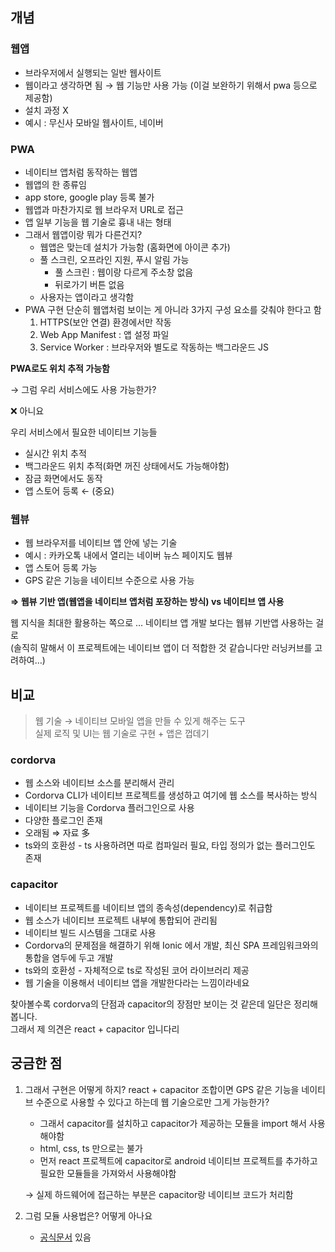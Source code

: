 ## 개념

### 웹앱

- 브라우저에서 실행되는 일반 웹사이트
- 웹이라고 생각하면 됨 → 웹 기능만 사용 가능 (이걸 보완하기 위해서 pwa 등으로 제공함)
- 설치 과정 X
- 예시 : 무신사 모바일 웹사이트, 네이버

### PWA

- 네이티브 앱처럼 동작하는 웹앱
- 웹앱의 한 종류임
- app store, google play 등록 불가
- 웹앱과 마찬가지로 웹 브라우저 URL로 접근
- 앱 일부 기능을 웹 기술로 흉내 내는 형태
- 그래서 웹앱이랑 뭐가 다른건지?
  - 웹앱은 맞는데 설치가 가능함 (홈화면에 아이콘 추가)
  - 풀 스크린, 오프라인 지원, 푸시 알림 가능
    - 풀 스크린 : 웹이랑 다르게 주소창 없음
    - 뒤로가기 버튼 없음
  - 사용자는 앱이라고 생각함
- PWA 구현
  단순히 웹앱처럼 보이는 게 아니라 3가지 구성 요소를 갖춰야 한다고 함
  1. HTTPS(보안 연결) 환경에서만 작동
  2. Web App Manifest : 앱 설정 파일
  3. Service Worker : 브라우저와 별도로 작동하는 백그라운드 JS

**PWA로도 위치 추적 가능함**

→ 그럼 우리 서비스에도 사용 가능한가?

❌ 아니요

우리 서비스에서 필요한 네이티브 기능들

- 실시간 위치 추적
- 백그라운드 위치 추적(화면 꺼진 상태에서도 가능해야함)
- 잠금 화면에서도 동작
- 앱 스토어 등록 ← (중요)

### 웹뷰

- 웹 브라우저를 네이티브 앱 안에 넣는 기술
- 예시 : 카카오톡 내에서 열리는 네이버 뉴스 페이지도 웹뷰
- 앱 스토어 등록 가능
- GPS 같은 기능을 네이티브 수준으로 사용 가능

**⇒ 웹뷰 기반 앱(웹앱을 네이티브 앱처럼 포장하는 방식) vs 네이티브 앱 사용**

웹 지식을 최대한 활용하는 쪽으로 … 네이티브 앱 개발 보다는 웹뷰 기반앱 사용하는 걸로<br/>
(솔직히 말해서 이 프로젝트에는 네이티브 앱이 더 적합한 것 같습니다만 러닝커브를 고려하여…)

## 비교

> 웹 기술 → 네이티브 모바일 앱을 만들 수 있게 해주는 도구<br/>
> 실제 로직 및 UI는 웹 기술로 구현 + 앱은 껍데기

### cordorva

- 웹 소스와 네이티브 소스를 분리해서 관리
- Cordorva CLI가 네이티브 프로젝트를 생성하고 여기에 웹 소스를 복사하는 방식
- 네이티브 기능을 Cordorva 플러그인으로 사용
- 다양한 플로그인 존재
- 오래됨 ⇒ 자료 多
- ts와의 호환성 - ts 사용하려면 따로 컴파일러 필요, 타입 정의가 없는 플러그인도 존재

### capacitor

- 네이티브 프로젝트를 네이티브 앱의 종속성(dependency)로 취급함
- 웹 소스가 네이티브 프로젝트 내부에 통합되어 관리됨
- 네이티브 빌드 시스템을 그대로 사용
- Cordorva의 문제점을 해결하기 위해 Ionic 에서 개발, 최신 SPA 프레임워크와의 통합을 염두에 두고 개발
- ts와의 호환성 - 자체적으로 ts로 작성된 코어 라이브러리 제공
- 웹 기술을 이용해서 네이티브 앱을 개발한다라는 느낌이라네요

찾아볼수록 cordorva의 단점과 capacitor의 장점만 보이는 것 같은데 일단은 정리해봅니다.<br/>
그래서 제 의견은 react + capacitor 입니다리

## 궁금한 점

1. 그래서 구현은 어떻게 하지? react + capacitor 조합이면 GPS 같은 기능을 네이티브 수준으로 사용할 수 있다고 하는데 웹 기술으로만 그게 가능한가?

   - 그래서 capacitor를 설치하고 capacitor가 제공하는 모듈을 import 해서 사용해야함
   - html, css, ts 만으로는 불가
   - 먼저 react 프로젝트에 capacitor로 android 네이티브 프로젝트를 추가하고 필요한 모듈들을 가져와서 사용해야함

   → 실제 하드웨어에 접근하는 부분은 capacitor랑 네이티브 코드가 처리함

1. 그럼 모듈 사용법은? 어떻게 아나요
   - [공식문서](https://capacitorjs.com/docs) 있음
